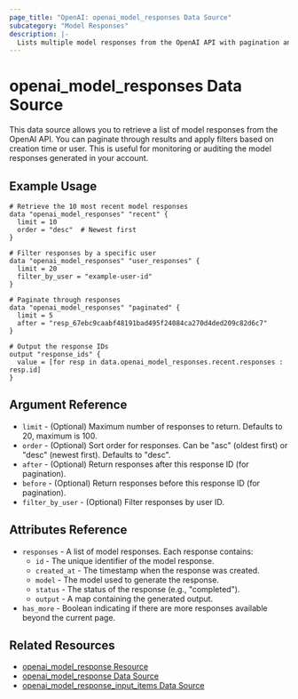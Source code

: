 ```yaml
---
page_title: "OpenAI: openai_model_responses Data Source"
subcategory: "Model Responses"
description: |-
  Lists multiple model responses from the OpenAI API with pagination and filtering options.
---
```


# openai_model_responses Data Source

This data source allows you to retrieve a list of model responses from the OpenAI API. You can paginate through results and apply filters based on creation time or user. This is useful for monitoring or auditing the model responses generated in your account.

## Example Usage

```hcl
# Retrieve the 10 most recent model responses
data "openai_model_responses" "recent" {
  limit = 10
  order = "desc"  # Newest first
}

# Filter responses by a specific user
data "openai_model_responses" "user_responses" {
  limit = 20
  filter_by_user = "example-user-id"
}

# Paginate through responses
data "openai_model_responses" "paginated" {
  limit = 5
  after = "resp_67ebc9caabf48191bad495f24084ca270d4ded209c82d6c7"
}

# Output the response IDs
output "response_ids" {
  value = [for resp in data.openai_model_responses.recent.responses : resp.id]
}
```

## Argument Reference

* `limit` - (Optional) Maximum number of responses to return. Defaults to 20, maximum is 100.
* `order` - (Optional) Sort order for responses. Can be "asc" (oldest first) or "desc" (newest first). Defaults to "desc".
* `after` - (Optional) Return responses after this response ID (for pagination).
* `before` - (Optional) Return responses before this response ID (for pagination).
* `filter_by_user` - (Optional) Filter responses by user ID.

## Attributes Reference

* `responses` - A list of model responses. Each response contains:
  * `id` - The unique identifier of the model response.
  * `created_at` - The timestamp when the response was created.
  * `model` - The model used to generate the response.
  * `status` - The status of the response (e.g., "completed").
  * `output` - A map containing the generated output.
* `has_more` - Boolean indicating if there are more responses available beyond the current page.

## Related Resources

* [openai_model_response Resource](../resources/model_response)
* [openai_model_response Data Source](./model_response)
* [openai_model_response_input_items Data Source](./model_response_input_items) 